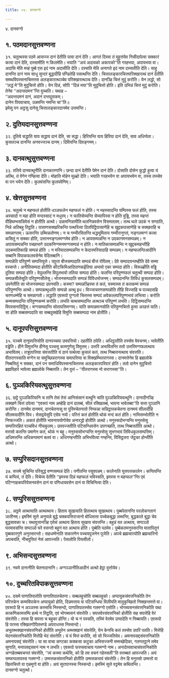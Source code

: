 ```yaml
---
title: ०४. दानवग्गो

---
```

४. दानवग्गो  


## १. पठमदानसुत्तवण्णना

३१. चतुत्थस्स पठमे आसज्ज दानं देतीति पत्वा दानं देति। आगतं दिस्वा तं मुहुत्तंयेव निसीदापेत्वा सक्कारं कत्वा दानं देति, दस्सामीति न किलमेति। भयाति ‘‘अयं अदायको अकारको’’ति गरहभया, अपायभया वा। अदासि मेति मय्हं पुब्बे एस इदं नाम अदासीति देति। दस्सति मेति अनागते इदं नाम दस्सतीति देति। साहु दानन्ति दानं नाम साधु सुन्दरं बुद्धादीहि पण्डितेहि पसत्थन्ति देति। चित्तालङ्कारचित्तपरिक्खारत्थं दानं देतीति समथविपस्सनाचित्तस्स अलङ्कारत्थञ्चेव परिक्खारत्थञ्च देति। दानञ्हि चित्तं मुदुं करोति। येन लद्धो, सो ‘‘लद्धं मे’’ति मुदुचित्तो होति। येन दिन्नं, सोपि ‘‘दिन्नं मया’’ति मुदुचित्तो होति। इति उभिन्नं चित्तं मुदुं करोति। तेनेव ‘‘अदन्तदमन’’न्ति वुच्चति। यथाह –  
‘‘अदन्तदमनं दानं, अदानं दन्तदूसकम्।  
दानेन पियवाचाय, उन्नमन्ति नमन्ति चा’’ति॥  
इमेसु पन अट्ठसु दानेसु चित्तालङ्कारदानमेव उत्तमन्ति।  


## २. दुतियदानसुत्तवण्णना

३२. दुतिये सद्धाति याय सद्धाय दानं देति, सा सद्धा। हिरियन्ति याय हिरिया दानं देति, साव अधिप्पेता। कुसलञ्च दानन्ति अनवज्जञ्च दानम्। दिवियन्ति दिवङ्गमम्।  


## ३. दानवत्थुसुत्तवण्णना

३३. ततिये दानवत्थूनीति दानकारणानि। छन्दा दानं देतीति पेमेन दानं देति। दोसाति दोसेन कुद्धो हुत्वा यं अत्थि, तं वेगेन गण्हित्वा देति। मोहाति मोहेन मूळ्हो देति। भयाति गरहभयेन वा अपायभयेन वा, तस्स तस्सेव वा पन भयेन देति। कुलवंसन्ति कुलपवेणिम्।  


## ४. खेत्तसुत्तवण्णना

३४. चतुत्थे न महप्फलं होतीति धञ्ञफलेन महप्फलं न होति। न महस्सादन्ति यम्पिस्स फलं होति, तस्स अस्सादो न महा होति मन्दस्सादं न मधुरम्। न फातिसेय्यन्ति सेय्यापिस्स न होति वुड्ढि, तस्स महन्तं वीहिथम्भसन्निवेसं न होतीति अत्थो। उन्नामनिन्नामीति थलनिन्नवसेन विसमतलम्। तत्थ थले उदकं न सण्ठाति, निन्ने अतिबहु तिट्ठति। पासाणसक्खरिकन्ति पत्थरित्वा ठितपिट्ठिपासाणेहि च खुद्दकपासाणेहि च सक्खराहि च समन्नागतम्। ऊसरन्ति उब्भिन्नलोणम्। न च गम्भीरसितन्ति थद्धभूमिताय गम्भीरानुगतं, नङ्गलमग्गं कत्वा कसितुं न सक्का होति, उत्ताननङ्गलमग्गमेव होति। न आयसम्पन्नन्ति न उदकागमनसम्पन्नम्। न अपायसम्पन्नन्ति पच्छाभागे उदकनिग्गमनमग्गसम्पन्नं न होति। न मातिकासम्पन्नन्ति न खुद्दकमहन्तीहि उदकमातिकाहि सम्पन्नं होति । न मरियादसम्पन्नन्ति न केदारमरियादाहि सम्पन्नम्। न महप्फलन्तिआदीनि सब्बानि विपाकफलवसेनेव वेदितब्बानि।  
सम्पन्नेति परिपुण्णे सम्पत्तियुत्ते। पवुत्ता बीजसम्पदाति सम्पन्नं बीजं रोपितम्। देवे सम्पादयन्तम्हीति देवे सम्मा वस्सन्ते। अनीतिसम्पदा होतीति कीटकिमिआदिपाणकईतिया अभावो एका सम्पदा होति। विरूळ्हीति वड्ढि दुतिया सम्पदा होति। वेपुल्लन्ति विपुलभावो ततिया सम्पदा होति। फलन्ति परिपुण्णफलं चतुत्थी सम्पदा होति। सम्पन्नसीलेसूति परिपुण्णसीलेसु। भोजनसम्पदाति सम्पन्नं विविधभोजनम्। सम्पदानन्ति तिविधं कुसलसम्पदम्। उपनेतीति सा भोजनसम्पदा उपनयति। कस्मा? सम्पन्नञ्हिस्स तं कतं, यस्मास्स तं कतकम्मं सम्पन्नं परिपुण्णन्ति अत्थो। सम्पन्नत्थूधाति सम्पन्नो अत्थु इध। विज्जाचरणसम्पन्नोति तीहि विज्जाहि च पञ्चदसहि चरणधम्मेहि च समन्नागतो। लद्धाति एवरूपो पुग्गलो चित्तस्स सम्पदं अवेकल्लपरिपुण्णभावं लभित्वा। करोति कम्मसम्पदन्ति परिपुण्णकम्मं करोति। लभति चत्थसम्पदन्ति अत्थञ्च परिपुण्णं लभति। दिट्ठिसम्पदन्ति विपस्सनादिट्ठिम्। मग्गसम्पदन्ति सोतापत्तिमग्गम्। याति सम्पन्नमानसोति परिपुण्णचित्तो हुत्वा अरहत्तं याति। सा होति सब्बसम्पदाति सा सब्बदुक्खेहि विमुत्ति सब्बसम्पदा नाम होतीति।  


## ५. दानूपपत्तिसुत्तवण्णना

३५. पञ्चमे दानूपपत्तियोति दानपच्चया उपपत्तियो। दहतीति ठपेति। अधिट्ठातीति तस्सेव वेवचनम्। भावेतीति वड्ढेति। हीने विमुत्तन्ति हीनेसु पञ्चसु कामगुणेसु विमुत्तम्। उत्तरि अभावितन्ति ततो उत्तरिमग्गफलत्थाय अभावितम्। तत्रूपपत्तिया संवत्ततीति यं ठानं पत्थेत्वा कुसलं कतं, तत्थ निब्बत्तनत्थाय संवत्तति। वीतरागस्साति मग्गेन वा समुच्छिन्नरागस्स समापत्तिया वा विक्खम्भितरागस्स। दानमत्तेनेव हि ब्रह्मलोके निब्बत्तितुं न सक्का, दानं पन समाधिविपस्सनाचित्तस्स अलङ्कारपरिवारं होति। ततो दानेन मुदुचित्तो ब्रह्मविहारे भावेत्वा ब्रह्मलोके निब्बत्तति। तेन वुत्तं – ‘‘वीतरागस्स नो सरागस्सा’’ति।  


## ६. पुञ्ञकिरियवत्थुसुत्तवण्णना

३६. छट्ठे पुञ्ञकिरियानि च तानि तेसं तेसं आनिसंसानं वत्थूनि चाति पुञ्ञकिरियवत्थूनि। दानादीनञ्हि लक्खणे चित्तं ठपेत्वा ‘‘एवरूपं नाम अम्हेहि दानं दातब्बं, सीलं रक्खितब्बं, भावना भावेतब्बा’’ति सत्ता पुञ्ञानि करोन्ति। दानमेव दानमयं, दानचेतनासु वा पुरिमचेतनातो निप्फन्ना सन्निट्ठापकचेतना दानमयं सीलादीहि सीलमयादीनि विय। सेसद्वयेसुपि एसेव नयो। परित्तं कतं होतीति थोकं मन्दं कतं होति। नाभिसम्भोतीति न निप्फज्जति। अकतं होतीति भावनाययोगोयेव अनारद्धो होतीति अत्थो। मनुस्सदोभग्यन्ति मनुस्सेसु सम्पत्तिरहितं पञ्चविधं नीचकुलम्। उपपज्जतीति पटिसन्धिवसेन उपगच्छति, तत्थ निब्बत्ततीति अत्थो। मत्तसो कतन्ति पमाणेन कतं, थोकं न बहु। मनुस्ससोभग्यन्ति मनुस्सेसु सुभगभावं तिविधकुलसम्पत्तिम्। अधिमत्तन्ति अधिकप्पमाणं बलवं वा। अधिगण्हन्तीति अभिभवित्वा गण्हन्ति, विसिट्ठतरा जेट्ठका होन्तीति अत्थो।  


## ७. सप्पुरिसदानसुत्तवण्णना

३७. सत्तमे सुचिन्ति परिसुद्धं वण्णसम्पन्नं देति। पणीतन्ति रसूपपन्नम्। कालेनाति युत्तपत्तकालेन। कप्पियन्ति यं कप्पियं, तं देति। विचेय्य देतीति ‘‘इमस्स दिन्नं महप्फलं भविस्सति, इमस्स न महप्फल’’न्ति एवं पटिग्गाहकपरियेसनवसेन दानं वा पणिधायवसेन दानं वा विचिनित्वा देति।  


## ८. सप्पुरिससुत्तवण्णना

३८. अट्ठमे अत्थायाति अत्थत्थाय। हिताय सुखायाति हितत्थाय सुखत्थाय। पुब्बपेतानन्ति परलोकगतानं ञातीनम्। इमस्मिं सुत्ते अनुप्पन्ने बुद्धे चक्कवत्तिराजानो बोधिसत्ता पच्चेकबुद्धा लब्भन्ति, बुद्धकाले बुद्धा चेव बुद्धसावका च। यथावुत्तानञ्हि एतेसं अत्थाय हिताय सुखाय संवत्तन्ति। बहुन्नं वत अत्थाय, सप्पञ्ञो घरमावसन्ति सप्पञ्ञो घरे वसन्तो बहूनं वत अत्थाय होति। पुब्बेति पठमेव। पुब्बेकतमनुस्सरन्ति मातापितूनं पुब्बकारगुणे अनुस्सरन्तो। सहधम्मेनाति सकारणेन पच्चयपूजनेन पूजेति। अपचे ब्रह्मचारयोति ब्रह्मचारिनो अपचयति, नीचवुत्तितं नेसं आपज्जति। पेसलोति पियसीलो।  


## ९. अभिसन्दसुत्तवण्णना

३९. नवमे दानानीति चेतनादानानि। अग्गञ्ञानीतिआदीनं अत्थो हेट्ठा वुत्तोयेव।  


## १०. दुच्चरितविपाकसुत्तवण्णना

४०. दसमे पाणातिपातोति पाणातिपातचेतना। सब्बलहुसोति सब्बलहुको। अप्पायुकसंवत्तनिकोति तेन परित्तकेन कम्मविपाकेन अप्पायुको होति, दिन्नमत्ताय वा पटिसन्धिया विलीयति मातुकुच्छितो निक्खन्तमत्ते वा। एवरूपो हि न अञ्ञस्स कस्सचि निस्सन्दो, पाणातिपातस्सेव गतमग्गो एसोति। भोगब्यसनसंवत्तनिकोति यथा काकणिकामत्तम्पि हत्थे न तिट्ठति, एवं भोगब्यसनं संवत्तेति। सपत्तवेरसंवत्तनिको होतीति सह सपत्तेहि वेरं संवत्तेति। तस्स हि सपत्ता च बहुका होन्ति। यो च नं पस्सति, तस्मिं वेरमेव उप्पादेति न निब्बायति। एवरूपो हि परस्स रक्खितगोपितभण्डे अपराधस्स निस्सन्दो।  
अभूतब्भक्खानसंवत्तनिको होतीति अभूतेन अब्भक्खानं संवत्तेति, येन केनचि कतं तस्सेव उपरि पतति। मित्तेहि भेदनसंवत्तनिकोति मित्तेहि भेदं संवत्तेति। यं यं मित्तं करोति, सो सो भिज्जतियेव। अमनापसद्दसंवत्तनिकोति अमनापसद्दं संवत्तेति। या सा वाचा कण्टका कक्कसा कटुका अभिसज्जनी मम्मच्छेदिका, गतगतट्ठाने तमेव सुणाति, मनापसद्दसवनं नाम न लभति। एवरूपो फरुसवाचाय गतमग्गो नाम। अनादेय्यवाचासंवत्तनिकोति अग्गहेतब्बवचनतं संवत्तेति, ‘‘त्वं कस्मा कथेसि, को हि तव वचनं गहेस्सती’’ति वत्तब्बतं आपज्जति। अयं सम्फप्पलापस्स गतमग्गो। उम्मत्तकसंवत्तनिको होतीति उम्मत्तकभावं संवत्तेति। तेन हि मनुस्सो उम्मत्तो वा खित्तचित्तो वा एळमूगो वा होति। अयं सुरापानस्स निस्सन्दो। इमस्मिं सुत्ते वट्टमेव कथितन्ति।  
दानवग्गो चतुत्थो।  